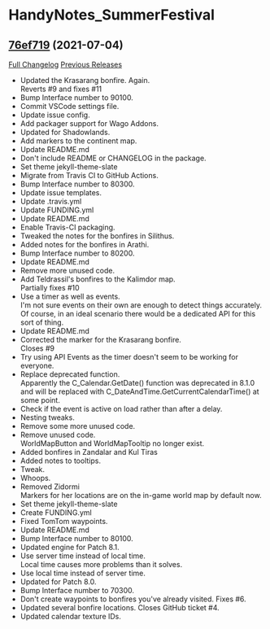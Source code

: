 # HandyNotes_SummerFestival

## [76ef719](https://github.com/Ravendwyr/HandyNotes_SummerFestival/tree/76ef719bad108e5c38fbaace74672fc73144fa67) (2021-07-04)
[Full Changelog](https://github.com/Ravendwyr/HandyNotes_SummerFestival/commits/76ef719bad108e5c38fbaace74672fc73144fa67) [Previous Releases](https://github.com/Ravendwyr/HandyNotes_SummerFestival/releases)

- Updated the Krasarang bonfire. Again.  
    Reverts #9 and fixes #11  
- Bump Interface number to 90100.  
- Commit VSCode settings file.  
- Update issue config.  
- Add packager support for Wago Addons.  
- Updated for Shadowlands.  
- Add markers to the continent map.  
- Update README.md  
- Don't include README or CHANGELOG in the package.  
- Set theme jekyll-theme-slate  
- Migrate from Travis CI to GitHub Actions.  
- Bump Interface number to 80300.  
- Update issue templates.  
- Update .travis.yml  
- Update FUNDING.yml  
- Update README.md  
- Enable Travis-CI packaging.  
- Tweaked the notes for the bonfires in Silithus.  
- Added notes for the bonfires in Arathi.  
- Bump Interface number to 80200.  
- Update README.md  
- Remove more unused code.  
- Add Teldrassil's bonfires to the Kalimdor map.  
    Partially fixes #10  
- Use a timer as well as events.  
    I'm not sure events on their own are enough to detect things accurately. Of course, in an ideal scenario there would be a dedicated API for this sort of thing.  
- Update README.md  
- Corrected the marker for the Krasarang bonfire.  
    Closes #9  
- Try using API Events as the timer doesn't seem to be working for everyone.  
- Replace deprecated function.  
    Apparently the C\_Calendar.GetDate() function was deprecated in 8.1.0 and will be replaced with C\_DateAndTime.GetCurrentCalendarTime() at some point.  
- Check if the event is active on load rather than after a delay.  
- Nesting tweaks.  
- Remove some more unused code.  
- Remove unused code.  
    WorldMapButton and WorldMapTooltip no longer exist.  
- Added bonfires in Zandalar and Kul Tiras  
- Added notes to tooltips.  
- Tweak.  
- Whoops.  
- Removed Zidormi  
    Markers for her locations are on the in-game world map by default now.  
- Set theme jekyll-theme-slate  
- Create FUNDING.yml  
- Fixed TomTom waypoints.  
- Update README.md  
- Bump Interface number to 80100.  
- Updated engine for Patch 8.1.  
- Use server time instead of local time.  
    Local time causes more problems than it solves.  
- Use local time instead of server time.  
- Updated for Patch 8.0.  
- Bump Interface number to 70300.  
- Don't create waypoints to bonfires you've already visited. Fixes #6.  
- Updated several bonfire locations. Closes GitHub ticket #4.  
- Updated calendar texture IDs.  
